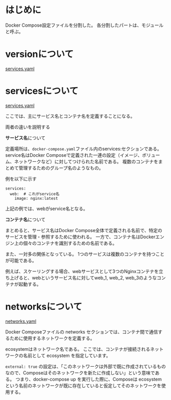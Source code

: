 # はじめに

Docker Compose設定ファイルを分割した。
各分割したパートは、モジュールと呼ぶ。


# versionについて
[services.yaml](https://github.com/halchil/Nginx-Module/blob/main/Docker%20Compose/version.yaml)


# servicesについて
[services.yaml](https://github.com/halchil/Nginx-Module/blob/main/Docker%20Compose/services.yaml)


ここでは、主にサービス名とコンテナ名を定義することになる。

両者の違いを説明する

**サービス名**について

定義場所は、`docker-compose.yaml`ファイル内のservices:セクションである。
service名はDocker Composeで定義された一連の設定（イメージ、ボリューム、ネットワークなど）に対してつけられた名前である。
複数のコンテナをまとめて管理するためのグループ名のようなもの。

例を以下に示す
```
services:
  web:  # これがservice名
    image: nginx:latest
```
上記の例では、webがservice名となる。


**コンテナ名**について


まとめると、サービス名はDocker Compose全体で定義される名前で、特定のサービスを管理・参照するために使われる。
一方で、コンテナ名はDockerエンジン上の個々のコンテナを識別するための名前である。


また、一対多の関係となっている。
1つのサービスは複数のコンテナを持つことが可能である。

例えば、スケーリングする場合、webサービスとして3つのNginxコンテナを立ち上げると、webというサービス名に対してweb_1, web_2, web_3のようなコンテナが起動する。


# networksについて
[networks.yaml](https://github.com/halchil/Nginx-Module/blob/main/Docker%20Compose/networks.yaml)

Docker Composeファイルの networks セクションでは、コンテナ間で通信するために使用するネットワークを定義する。

ecosystemはネットワーク名である。
ここでは、コンテナが接続されるネットワークの名前として ecosystem を指定しています。

`external: true` の設定は、「このネットワークは外部で既に作成されているものなので、Composeはそのネットワークを新たに作成しない」という意味である。
つまり、docker-compose up を実行した際に、Composeは ecosystem という名前のネットワークが既に存在していると仮定してそのネットワークを使用する。
